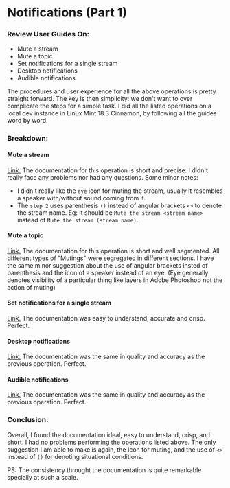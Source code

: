 # Notifications (Part 1)

### Review User Guides On:
 - Mute a stream
 - Mute a topic
 - Set notifications for a single stream
 - Desktop notifications
 - Audible notifications

The procedures and user experience for all the above operations is pretty straight forward.
The key is then simplicity: we don't want to over complicate the steps for a simple task.
I did all the listed operations on a local dev instance in Linux Mint 18.3 Cinnamon, by following all the guides word by word.


### Breakdown:
#### Mute a stream
[Link.](https://zulipchat.com/help/mute-a-stream)
The documentation for this operation is short and precise. I didn't really face any problems nor had any questions. Some minor notes:  
 - I didn't really like the `eye` icon for muting the stream, usually it resembles a speaker with/without sound coming from it. 
 - The `step 2` uses parenthesis `()` instead of angular brackets `<>` to denote the stream name. Eg: It should be `Mute the stream <stream name>` instead of `Mute the stream (stream name)`.

#### Mute a topic
[Link.](https://zulipchat.com/help/mute-a-topic)
The documentation for this operation is short and well segmented. All different types of "Mutings" were segregated in different sections. I have the same minor suggestion about the use of angular brackets insted of parenthesis and the icon of a speaker instead of an eye. (Eye generally denotes visibility of a particular thing like layers in Adobe Photoshop not the action of muting)

#### Set notifications for a single stream
[Link.](https://zulipchat.com/help/set-notifications-for-a-single-stream)
The documentation was easy to understand, accurate and crisp. Perfect.

#### Desktop notifications
[Link.](https://zulipchat.com/help/configure-desktop-notifications)
The documentation was the same in quality and accuracy as the previous operation. Perfect.

#### Audible notifications
[Link.](https://zulipchat.com/help/configure-audible-notifications)
The documentation was the same in quality and accuracy as the previous operation. Perfect.

### Conclusion:
Overall, I found the documentation ideal, easy to understand, crisp, and short. I had no problems performing the operations listed above. The only suggestion I am able to make is again, the Icon for muting, and the use of `<>` instead of `()` for denoting situational conditions.

PS: The consistency throught the documentation is quite remarkable specially at such a scale.